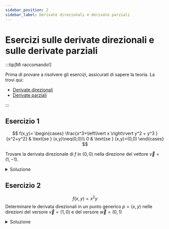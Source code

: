 ```yaml
---
sidebar_position: 2
sidebar_label: Derivate direzionali e derivate parziali
---
```


# Esercizi sulle derivate direzionali e sulle derivate parziali

:::tip[Mi raccomando!]

Prima di provare a risolvere gli esercizi, assicurati di sapere la teoria. La trovi qui:
- [Derivate direzionali](docs\analisi-2\calcolo-differenziale\derivate-direzionali.md)
- [Derivate parziali](docs\analisi-2\calcolo-differenziale\derivate-parziali.md)

:::


## Esercizio 1

$$
f(x,y)= \begin{cases}
\frac{x^3+\left\lvert x \right\rvert y^2 + y^3 }{x^2+y^2} & \text{se } (x,y)\neq(0,0)\\
0 & \text{se } (x,y)=(0,0)
\end{cases}
$$

Trovare la derivata direzionale di $f$ in $(0,0)$ nella direzione del vettore $\vec{v}=(1,-1)$.

<details>
<summary>Soluzione</summary>

Il vettore $\vec{v}=(1,-1)$ non è un versore, infatti $\left\lVert v \right\rVert = \sqrt{1^2 + (-1)^2} = \sqrt{2}.$ Il versore $\vec{u}$ parallelo a $\vec{v}$ è $\vec{u}=\frac{1}{\sqrt{2}}(\vec{v})=(\frac{1}{\sqrt{2}},-\frac{1}{\sqrt{2}})$. Si ha:

$$
\begin{align*}
    f'_{\vec{u}}(0,0) &= \lim_{h \to 0} \frac{f(\frac{1}{\sqrt{2}}t,- \frac{1}{\sqrt{2}}t) - f(0,0)}{h}\\
    & = \lim_{h \to 0} \frac{\frac{1}{\sqrt{2}}t^3 + \frac{1}{2\sqrt{2}}\left\lvert h \right\rvert h^2 - \frac{h^3}{2\sqrt{2}}}{h^3}\\
    & = \lim_{h \to 0} \frac{1}{2\sqrt{2}} \frac{\left\lvert h \right\rvert }{h}
\end{align*}
$$

Il limite non esiste, infatti ha due limiti diversi a seconda del segno di $h$.
Si conclude quindi che la derivata direzionale di $f$ in $(0,0)$ nella direzione del vettore $\vec{v}=(1,-1)$ non esiste.

</details>

## Esercizio 2

$$
f(x,y) = x^2y
$$
Determinare le derivata direzionali in un punto generico $p=(x,y)$ nelle direzioni del versore $\vec{v}=(1,0)$ e del versore $\vec{w}=(0,1)$

<details>
<summary>Soluzione</summary>

#### Derivata lungo $\vec{v}=(1,0)$

$\lim_{h \to 0} \frac{f(x+h,y) - f(x,y)}{h} = \lim_{h \to 0} \frac{(x+h)^2 y - x^2 y}{h}=\lim_{h \to 0} \frac{x^2 y + 2hxy + h^2 - x^2y}{h}=\lim_{h \to 0} \frac{h(2xy + hy)}{h} = 2xy$

Questa derivata direzionale è chiamata [***derivata parziale***](/docs/analisi-2/calcolo-differenziale/derivate-parziali.md)
di $f$ rispetto a $x$ e si indica con $\frac{\partial f}{\partial x}$ oppure con $f'_x$.

#### Derivata lungo $\vec{w}=(0,1)$

In maniera analoga al caso precedente, si ha:

$\lim_{h \to 0} \frac{f(x,y+h) - f(x,y)}{h} = \lim_{h \to 0} \frac{x^2 (y+h) - x^2 y}{h}=\lim_{h \to 0} \frac{x^2h}{h} = x^2$

Questa derivata direzionale è chiamata [***derivata parziale***](/docs/analisi-2/calcolo-differenziale/derivate-parziali.md)
di $f$ rispetto a $y$ e si indica con $\frac{\partial f}{\partial y}$ oppure con $f'_y$.

</details>

